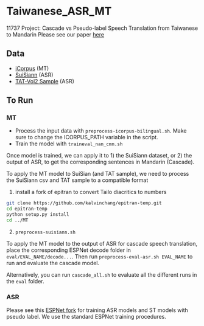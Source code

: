 # Taiwanese_ASR_MT
11737 Project: Cascade vs Pseudo-label Speech Translation from Taiwanese to Mandarin
Please see our paper [here](todo)

## Data
- [iCorpus](https://github.com/Taiwanese-Corpus/icorpus_ka1_han3-ji7) (MT)
- [SuiSiann](https://suisiann-dataset.ithuan.tw/) (ASR)
- [TAT-Vol2 Sample](https://sites.google.com/speech.ntut.edu.tw/fsw/home/tat-corpus?authuser=0) (ASR)

## To Run
### MT
- Process the input data with `preprocess-icorpus-bilingual.sh`.
Make sure to change the ICORPUS_PATH variable in the script.
- Train the model with `traineval_nan_cmn.sh`

Once model is trained, we can apply it to 1) the SuiSiann dataset, or 2) the output of ASR, 
to get the corresponding sentences in Mandarin (Cascade).


To apply the MT model to SuiSian (and TAT sample), we need to process the SuiSiann csv and TAT sample to a compatible format

1) install a fork of epitran to convert Tailo diacritics to numbers
```bash
git clone https://github.com/kalvinchang/epitran-temp.git
cd epitran-temp
python setup.py install
cd ../MT
```
2) `preprocess-suisiann.sh`

To apply the MT model to the output of ASR for cascade speech translation, place the corresponding ESPNet decode folder in `eval/EVAL_NAME/decode...`. Then run `preprocess-eval-asr.sh EVAL_NAME` to run and evaluate the cascade model.

Alternatively, you can run `cascade_all.sh` to evaluate all the different runs in the `eval` folder.


### ASR
Please see this [ESPNet fork](https://github.com/yunhsuanchen/espnet/tree/master/egs2/nan_suisiann/asr1) for training ASR models and ST models with pseudo label. We use the standard ESPNet training procedures.